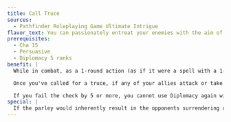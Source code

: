 ```yaml
---
title: Call Truce
sources:
  - Pathfinder Roleplaying Game Ultimate Intrigue
flavor_text: You can passionately entreat your enemies with the aim of making combat unnecessary.
prerequisites:
  - Cha 15
  - Persuasive
  - Diplomacy 5 ranks
benefit: |
  While in combat, as a 1-round action (as if it were a spell with a 1-round casting time, Pathfinder RPG Core Rulebook 213), you can call for a truce with any creatures that have an Intelligence score of 4 or greater and can understand you. When doing so, you can't be wielding a weapon or threatening implement, such as a charged spell, wand, or anything else the creatures you are entreating might consider threatening. You must also be in plain sight of most the creatures you are entreating.

  Once you've called for a truce, if any of your allies attack or take any threatening action against those you are entreating before the start of your next turn, your call is unsuccessful. At the start of your next turn, attempt a single Diplomacy check (DC = 30 + the Charisma modifier of the creature with the highest Charisma modifier in the opposing group). If you are successful, combat ceases for 1 minute, or until any creature in the opposing group is threatened or attacked.

  If you fail the check by 5 or more, you cannot use Diplomacy again with any creature you attempted to entreat for 1d4 hours. If anyone in your group instead plans to use the parley to gain a combat advantage, the opponents can attempt a Sense Motive check against each such member of your group to get a hunch, with a DC equal to either 20 or the result of that character's Bluff check, whichever is higher.
special: |
  If the parley would inherently result in the opponents surrendering or losing, if the opponents are mind-controlled or fanatics, or if there are other appropriate circumstances at the GM's discretion, you might not be able to use this feat. For instance, if the opponents' main advantage over your group comes from a short-duration spell that would end during a parley (see Requests in Combat for [Diplomacy](/skills/diplomacy/)), you cannot use this feat. Circumstances could potentially increase the check's DC by 5, 10, or even up to 20.
---
```



